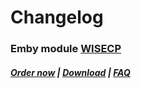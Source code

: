 # Changelog

### Emby module **[WISECP](https://puqcloud.com/link.php?id=78)** 

##### [Order now](https://puqcloud.com/index.php?rp=/store/wisecp-module-emby) | [Download](https://download.puqcloud.com/WISECP/Product/PUQ_WISECP-Emby/) | [FAQ](https://faq.puqcloud.com/)